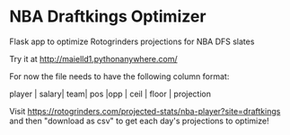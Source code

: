 # NBA Draftkings Optimizer

Flask app to optimize Rotogrinders projections for NBA DFS slates

Try it at http://maielld1.pythonanywhere.com/

For now the file needs to have the following column format:

player | salary| team| pos |opp |	ceil | floor | projection

       
Visit https://rotogrinders.com/projected-stats/nba-player?site=draftkings and then "download as csv" to get each day's projections to optimize!
